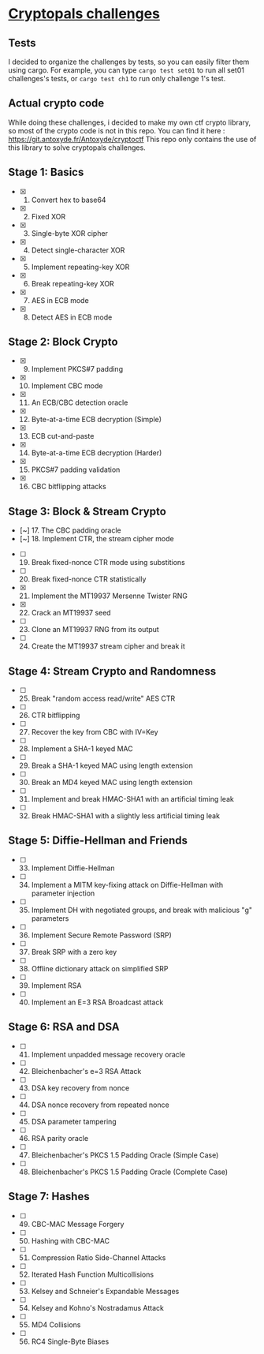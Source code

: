 # [Cryptopals challenges](https://www.cryptopals.com/)

## Tests
I decided to organize the challenges by tests, so you can easily filter them using cargo.
For example, you can type `cargo test set01` to run all set01 challenges's tests, or `cargo test ch1` to run only challenge 1's test. 

## Actual crypto code
While doing these challenges, i decided to make my own ctf crypto library, so most of the crypto code is not in this repo.
You can find it here : https://git.antoxyde.fr/Antoxyde/cryptoctf
This repo only contains the use of this library to solve cryptopals challenges.

## Stage 1: Basics

- [x] 01. Convert hex to base64
- [x] 02. Fixed XOR
- [x] 03. Single-byte XOR cipher
- [x] 04. Detect single-character XOR
- [x] 05. Implement repeating-key XOR
- [x] 06. Break repeating-key XOR
- [x] 07. AES in ECB mode
- [x] 08. Detect AES in ECB mode

## Stage 2: Block Crypto

- [x] 09. Implement PKCS#7 padding
- [x] 10. Implement CBC mode
- [x] 11. An ECB/CBC detection oracle
- [x] 12. Byte-at-a-time ECB decryption (Simple)
- [x] 13. ECB cut-and-paste
- [x] 14. Byte-at-a-time ECB decryption (Harder)
- [x] 15. PKCS#7 padding validation
- [x] 16. CBC bitflipping attacks

## Stage 3: Block & Stream Crypto

- [~] 17. The CBC padding oracle
- [~] 18. Implement CTR, the stream cipher mode
- [ ] 19. Break fixed-nonce CTR mode using substitions
- [ ] 20. Break fixed-nonce CTR statistically
- [x] 21. Implement the MT19937 Mersenne Twister RNG
- [x] 22. Crack an MT19937 seed
- [ ] 23. Clone an MT19937 RNG from its output
- [ ] 24. Create the MT19937 stream cipher and break it

## Stage 4: Stream Crypto and Randomness

- [ ] 25. Break "random access read/write" AES CTR
- [ ] 26. CTR bitflipping
- [ ] 27. Recover the key from CBC with IV=Key
- [ ] 28. Implement a SHA-1 keyed MAC
- [ ] 29. Break a SHA-1 keyed MAC using length extension
- [ ] 30. Break an MD4 keyed MAC using length extension
- [ ] 31. Implement and break HMAC-SHA1 with an artificial timing leak
- [ ] 32. Break HMAC-SHA1 with a slightly less artificial timing leak

## Stage 5: Diffie-Hellman and Friends

- [ ] 33. Implement Diffie-Hellman
- [ ] 34. Implement a MITM key-fixing attack on Diffie-Hellman with parameter injection
- [ ] 35. Implement DH with negotiated groups, and break with malicious "g" parameters
- [ ] 36. Implement Secure Remote Password (SRP)
- [ ] 37. Break SRP with a zero key
- [ ] 38. Offline dictionary attack on simplified SRP
- [ ] 39. Implement RSA
- [ ] 40. Implement an E=3 RSA Broadcast attack

## Stage 6: RSA and DSA

- [ ] 41. Implement unpadded message recovery oracle
- [ ] 42. Bleichenbacher's e=3 RSA Attack
- [ ] 43. DSA key recovery from nonce
- [ ] 44. DSA nonce recovery from repeated nonce
- [ ] 45. DSA parameter tampering
- [ ] 46. RSA parity oracle
- [ ] 47. Bleichenbacher's PKCS 1.5 Padding Oracle (Simple Case)
- [ ] 48. Bleichenbacher's PKCS 1.5 Padding Oracle (Complete Case)

## Stage 7: Hashes

- [ ] 49. CBC-MAC Message Forgery
- [ ] 50. Hashing with CBC-MAC
- [ ] 51. Compression Ratio Side-Channel Attacks
- [ ] 52. Iterated Hash Function Multicollisions
- [ ] 53. Kelsey and Schneier's Expandable Messages
- [ ] 54. Kelsey and Kohno's Nostradamus Attack
- [ ] 55. MD4 Collisions
- [ ] 56. RC4 Single-Byte Biases
